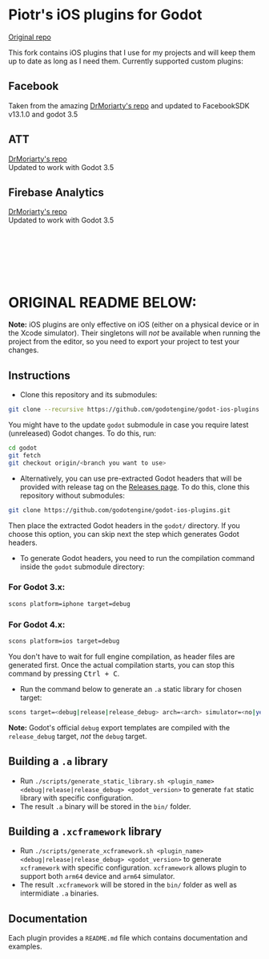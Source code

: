# Piotr's iOS plugins for Godot

[Original repo](https://github.com/godotengine/godot-ios-plugins)

This fork contains iOS plugins that I use for my projects and will keep them up to date as long as I need them.
Currently supported custom plugins:

## Facebook
Taken from the amazing [DrMoriarty's repo](https://github.com/DrMoriarty/godot-facebook) and updated to FacebookSDK v13.1.0 and godot 3.5

## ATT
[DrMoriarty's repo](https://github.com/DrMoriarty/godot-ios-att) <br/>
Updated to work with Godot 3.5

## Firebase Analytics
[DrMoriarty's repo](https://github.com/DrMoriarty/godot-firebase-analytics) <br/>
Updated to work with Godot 3.5

<br/><br/><br/><br/><br/>

# ORIGINAL README BELOW:

**Note:** iOS plugins are only effective on iOS (either on a physical device or
in the Xcode simulator). Their singletons will *not* be available when running
the project from the editor, so you need to export your project to test your changes.

## Instructions

- Clone this repository and its submodules:

```bash
git clone --recursive https://github.com/godotengine/godot-ios-plugins.git
```

You might have to the update `godot` submodule in case you require latest (unreleased) Godot changes. To do this, run:

```bash
cd godot
git fetch
git checkout origin/<branch you want to use>
```

- Alternatively, you can use pre-extracted Godot headers that will be provided
  with release tag on the [Releases page](https://github.com/godotengine/godot-ios-plugins/releases).
  To do this, clone this repository without submodules:

```bash
git clone https://github.com/godotengine/godot-ios-plugins.git
```

Then place the extracted Godot headers in the `godot/` directory.
If you choose this option, you can skip next the step which generates Godot headers.

- To generate Godot headers, you need to run the compilation command inside the `godot` submodule directory:

### For Godot 3.x:

```bash
scons platform=iphone target=debug
```

### For Godot 4.x:

```bash
scons platform=ios target=debug
```

You don't have to wait for full engine compilation, as header files are generated first.
Once the actual compilation starts, you can stop this command by pressing <kbd>Ctrl + C</kbd>.

- Run the command below to generate an `.a` static library for chosen target:

```bash
scons target=<debug|release|release_debug> arch=<arch> simulator=<no|yes> plugin=<plugin_name> version=<3.x|4.0>
```

**Note:** Godot's official `debug` export templates are compiled with the `release_debug` target, *not* the `debug` target.

## Building a `.a` library

- Run `./scripts/generate_static_library.sh <plugin_name> <debug|release|release_debug> <godot_version>`
  to generate `fat` static library with specific configuration.
- The result `.a` binary will be stored in the `bin/` folder.

## Building a `.xcframework` library

- Run `./scripts/generate_xcframework.sh <plugin_name> <debug|release|release_debug> <godot_version>`
  to generate `xcframework` with specific configuration.
  `xcframework` allows plugin to support both `arm64` device and `arm64` simulator.
- The result `.xcframework` will be stored in the `bin/` folder as well as intermidiate `.a` binaries.

## Documentation

Each plugin provides a `README.md` file which contains documentation and examples.
